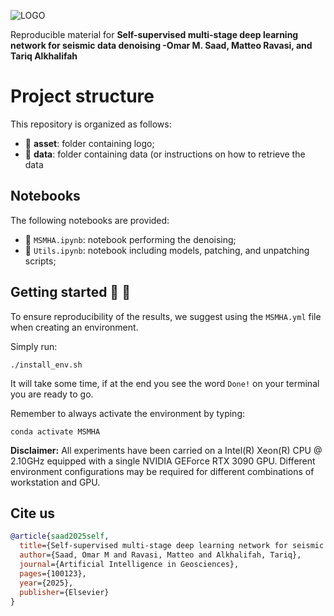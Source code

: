![LOGO](https://github.com/DeepWave-Kaust/MSMHA-dev/blob/main/asset/MSMHA_Architecture.png)

Reproducible material for **Self-supervised multi-stage deep learning network for seismic data denoising -Omar M. Saad, Matteo Ravasi, and Tariq Alkhalifah**

# Project structure
This repository is organized as follows:

* :open_file_folder: **asset**: folder containing logo;
* :open_file_folder: **data**: folder containing data (or instructions on how to retrieve the data

## Notebooks
The following notebooks are provided:

- :orange_book: ``MSMHA.ipynb``: notebook performing the denoising;
- :orange_book: ``Utils.ipynb``: notebook including models, patching, and unpatching scripts;



## Getting started :space_invader: :robot:
To ensure reproducibility of the results, we suggest using the `MSMHA.yml` file when creating an environment.

Simply run:
```
./install_env.sh
```
It will take some time, if at the end you see the word `Done!` on your terminal you are ready to go. 

Remember to always activate the environment by typing:
```
conda activate MSMHA
```

**Disclaimer:** All experiments have been carried on a Intel(R) Xeon(R) CPU @ 2.10GHz equipped with a single NVIDIA GEForce RTX 3090 GPU. Different environment 
configurations may be required for different combinations of workstation and GPU.

## Cite us 
```bibtex
@article{saad2025self,
  title={Self-supervised multi-stage deep learning network for seismic data denoising},
  author={Saad, Omar M and Ravasi, Matteo and Alkhalifah, Tariq},
  journal={Artificial Intelligence in Geosciences},
  pages={100123},
  year={2025},
  publisher={Elsevier}
}

